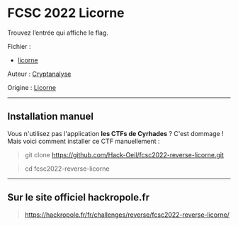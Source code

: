 # FCSC 2022 Licorne

Trouvez l’entrée qui affiche le flag.


Fichier :
- [licorne](licorne)



Auteur : [Cryptanalyse](https://x.com/Cryptanalyse)

Origine : [Licorne](https://hackropole.fr/fr/challenges/reverse/fcsc2022-reverse-licorne/)

-----------

## Installation manuel
Vous n'utilisez pas l'application **les CTFs de Cyrhades** ? C'est dommage !
Mais voici comment installer ce CTF manuellement :

> git clone https://github.com/Hack-Oeil/fcsc2022-reverse-licorne.git

> cd fcsc2022-reverse-licorne


-----------

## Sur le site officiel hackropole.fr
> https://hackropole.fr/fr/challenges/reverse/fcsc2022-reverse-licorne/